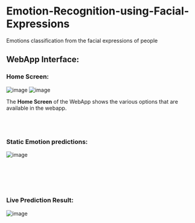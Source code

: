 # Emotion-Recognition-using-Facial-Expressions
Emotions classification from the facial expressions of people


<!-- <p float="left">
  <img src="WebApp Interface/emo 1.1.png" width=500 />
  <img src="WebApp Interface/emo 1.2.png" width=500 /> 
</p>
 -->

## WebApp Interface: 

### Home Screen: 
![image](https://user-images.githubusercontent.com/70912643/144305876-1e2ca4a4-d373-4e5b-8a01-4eec064d5f68.png)
![image](https://user-images.githubusercontent.com/70912643/144306316-20595128-8faa-4955-8545-b570c7620588.png)

The **Home Screen** of the WebApp shows the various options that are available in the webapp.


<br><br>
### Static Emotion predictions: 
![image](https://user-images.githubusercontent.com/70912643/144306237-57ec51e1-2531-4c94-8383-4944647bc58c.png)



<br><br>
-----------------------------------
### Live Prediction Result: 
![image](https://user-images.githubusercontent.com/70912643/144305673-67383965-b2b2-4a1b-802d-379fd7530280.png)

<!-- <img src="WebApp Interface/emo 1.1.png" width="425"/> <img src="WebApp Interface/emo 1.2.png" width="425"/> 
 -->
